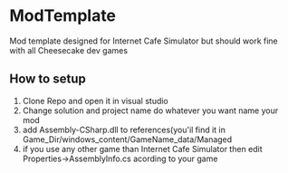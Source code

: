 # ModTemplate

Mod template designed for Internet Cafe Simulator but should work fine with all Cheesecake dev games

## How to setup
1. Clone Repo and open it in visual studio
2. Change solution and project name do whatever you want name your mod
3. add Assembly-CSharp.dll to references(you'il find it in Game_Dir/windows_content/GameName_data/Managed
4. if you use any other game than Internet Cafe Simulator then edit Properties->AssemblyInfo.cs acording to your game
